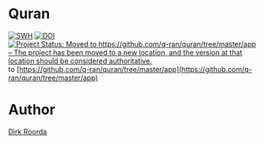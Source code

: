 # Quran

[![SWH](https://archive.softwareheritage.org/badge/origin/https://github.com/annotation/app-quran/)](https://archive.softwareheritage.org/browse/origin/https://github.com/annotation/app-quran/)
[![DOI](https://zenodo.org/badge/164198445.svg)](https://zenodo.org/badge/latestdoi/164198445)
[![Project Status: Moved to https://github.com/q-ran/quran/tree/master/app – The project has been moved to a new location, and the version at that location should be considered authoritative.](https://www.repostatus.org/badges/latest/moved.svg)](https://www.repostatus.org/#moved) to [https://github.com/q-ran/quran/tree/master/app](https://github.com/q-ran/quran/tree/master/app)

# Author

[Dirk Roorda](https://github.com/dirkroorda)


